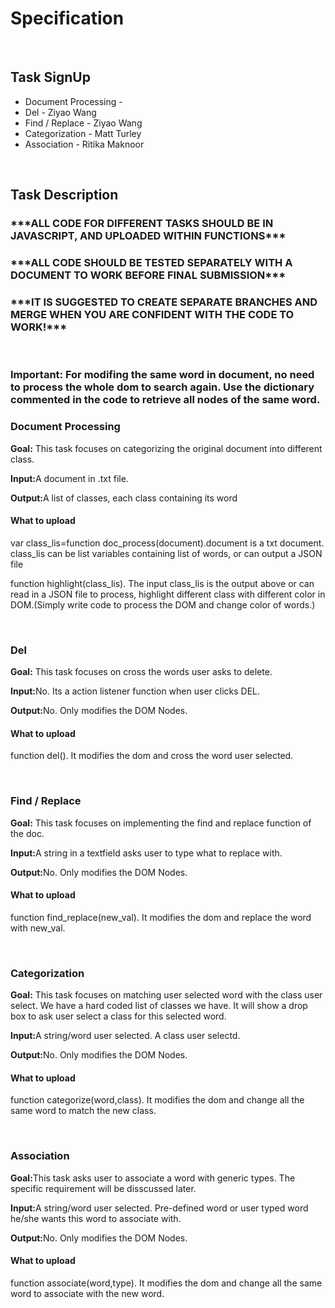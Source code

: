 <h1>Specification</h1>
<br/>
<h2>Task SignUp</h2>
<ul>
<li>Document Processing - </li>
<li>Del - Ziyao Wang</li>
<li>Find / Replace - Ziyao Wang</li>
<li>Categorization - Matt Turley</li>
<li>Association - Ritika Maknoor </li>
</ul>
<br/>
<h2>Task Description</h2>
<h3>***ALL CODE FOR DIFFERENT TASKS SHOULD BE IN JAVASCRIPT, AND UPLOADED WITHIN FUNCTIONS***</h3>
<h3>***ALL CODE SHOULD BE TESTED SEPARATELY WITH A DOCUMENT TO WORK BEFORE FINAL SUBMISSION***</h3>
<h3>***IT IS SUGGESTED TO CREATE SEPARATE BRANCHES AND MERGE WHEN YOU ARE CONFIDENT WITH THE CODE TO WORK!***</h3>
<br/>
<h3>Important: For modifing the same word in document, no need to process the whole dom to search again. Use the dictionary commented in the code to retrieve all nodes of the same word.</h3>


<h3>Document Processing</h3>
<p><b>Goal:</b> This task focuses on categorizing the original document into different class.</p>
<p><b>Input:</b>A document in .txt file.</p>
<p><b>Output:</b>A list of classes, each class containing its word</p>
<h4>What to upload</h4>
<p>var class_lis=function doc_process(document).document is a txt document. class_lis can be list variables containing list of words, or can output a JSON file</p>
<p>function highlight(class_lis). The input class_lis is the output above or can read in a JSON file to process, highlight different class with different color in DOM.(Simply write code to process the DOM and change color of words.)</p>
<br/>
<h3>Del</h3>
<p><b>Goal:</b> This task focuses on cross the words user asks to delete.</p>
<p><b>Input:</b>No. Its a action listener function when user clicks DEL.</p>
<p><b>Output:</b>No. Only modifies the DOM Nodes.</p>
<h4>What to upload</h4>
<p>function del(). It modifies the dom and cross the word user selected.</p>
<br/>
<h3>Find / Replace</h3>
<p><b>Goal:</b> This task focuses on implementing the find and replace function of the doc.</p>
<p><b>Input:</b>A string in a textfield asks user to type what to replace with.</p>
<p><b>Output:</b>No. Only modifies the DOM Nodes.</p>
<h4>What to upload</h4>
<p>function find_replace(new_val). It modifies the dom and replace the word with new_val.</p>
<br/>
<h3>Categorization</h3>
<p><b>Goal:</b> This task focuses on matching user selected word with the class user select. We have a hard coded list of classes we have. It will show a drop box to ask user select a class for this selected word.</p>
<p><b>Input:</b>A string/word user selected. A class user selectd.</p>
<p><b>Output:</b>No. Only modifies the DOM Nodes.</p>
<h4>What to upload</h4>
<p>function categorize(word,class). It modifies the dom and change all the same word to match the new class.</p>
<br/>
<h3>Association</h3>
<p><b>Goal:</b>This task asks user to associate a word with generic types. The specific requirement will be disscussed later.</p>
<p><b>Input:</b>A string/word user selected. Pre-defined word or user typed word he/she wants this word to associate with.</p>
<p><b>Output:</b>No. Only modifies the DOM Nodes.</p>
<h4>What to upload</h4>
<p>function associate(word,type). It modifies the dom and change all the same word to associate with the new word.</p>




